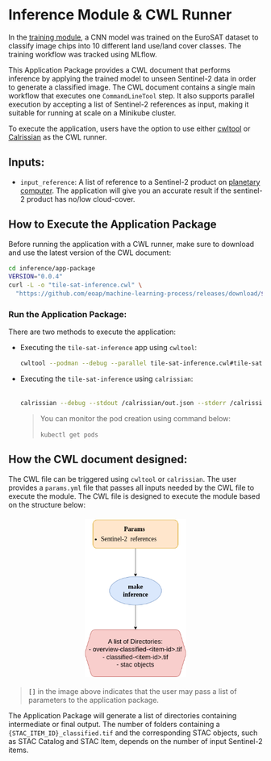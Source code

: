 # Inference Module & CWL Runner

In the [training module](training-container.md), a CNN model was trained on the EuroSAT dataset to classify image chips into 10 different land use/land cover classes. The training workflow was tracked using MLflow.

This Application Package provides a CWL document that performs inference by applying the trained model to unseen Sentinel-2 data in order to generate a classified image. The CWL document contains a single main workflow that executes one `CommandLineTool` step. It also supports parallel execution by accepting a list of Sentinel-2 references as input, making it suitable for running at scale on a Minikube cluster.

To execute the application, users have the option to use either [cwltool](https://github.com/common-workflow-language/cwltool) or [Calrissian](https://github.com/Duke-GCB/calrissian) as the CWL runner.

## Inputs:
- `input_reference`: A list of reference to a Sentinel-2 product on [planetary computer](https://planetarycomputer.microsoft.com/api/stac/v1/collections). The application will give you an accurate result if the sentinel-2 product has no/low cloud-cover.

## How to Execute the Application Package

Before running the application with a CWL runner, make sure to download and use the latest version of the CWL document:

```bash
cd inference/app-package
VERSION="0.0.4"
curl -L -o "tile-sat-inference.cwl" \
  "https://github.com/eoap/machine-learning-process/releases/download/${VERSION}/tile-sat-inference.${VERSION}.cwl"
```

### **Run the Application Package**:
There are two methods to execute the application:

- Executing the `tile-sat-inference` app using `cwltool`:

    ```bash
    cwltool --podman --debug --parallel tile-sat-inference.cwl#tile-sat-inference params.yml
    ```

- Executing the `tile-sat-inference` using `calrissian`:

    ```bash
    
    calrissian --debug --stdout /calrissian/out.json --stderr /calrissian/stderr.log --usage-report /calrissian/report.json --max-ram 10G --max-cores 2 --parallel --tmp-outdir-prefix /calrissian/tmp/ --outdir /calrissian/results/ --tool-logs-basepath /calrissian/logs tile-sat-inference.cwl#tile-sat-inference params.yml
    ```
  > You can monitor the pod creation using command below:
  >
  >   `kubectl get pods` 

## How the CWL document designed:
The CWL file can be triggered using `cwltool` or `calrissian`. The user provides a `params.yml` file that passes all inputs needed by the CWL file to execute the module. The CWL file is designed to execute the module based on the structure below:

<p align="center"><img src="./imgs/inference.png" alt="Picture" width="40%" height="10%" style="display: block; margin: 20px auto;"/></p>

> **`[]`** in the image above indicates that the user may pass a list of parameters to the application package.

The Application Package will generate a list of directories containing intermediate or final output. The number of folders containing a `{STAC_ITEM_ID}_classified.tif` and the corresponding STAC objects, such as STAC Catalog and STAC Item, depends on the number of input Sentinel-2 items.
